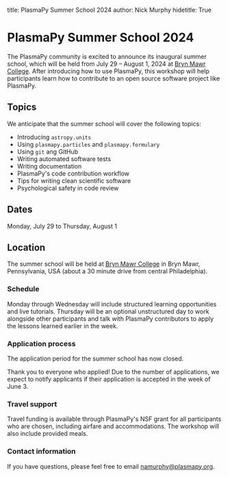 title: PlasmaPy Summer School 2024
author: Nick Murphy
hidetitle: True

[Bryn Mawr College]: https://www.brynmawr.edu/about-college/visit-guide/maps-directions

# PlasmaPy Summer School 2024

The PlasmaPy community is excited to announce its inaugural summer
school, which will be held from July 29 – August 1, 2024 at
[Bryn Mawr College]. After introducing how to use PlasmaPy, this
workshop will help participants learn how to contribute to an open
source software project like PlasmaPy.

## Topics

We anticipate that the summer school will cover the following topics:

- Introducing `astropy.units`
- Using `plasmapy.particles` and `plasmapy.formulary`
- Using `git` ang GitHub
- Writing automated software tests
- Writing documentation
- PlasmaPy's code contribution workflow
- Tips for writing clean scientific software
- Psychological safety in code review

## Dates

Monday, July 29 to Thursday, August 1

## Location

The summer school will be held at [Bryn Mawr College] in Bryn Mawr,
Pennsylvania, USA (about a 30 minute drive from central Philadelphia).

### Schedule

Monday through Wednesday will include structured learning opportunities
and live tutorials. Thursday will be an optional unstructured day to
work alongside other participants and talk with PlasmaPy contributors
to apply the lessons learned earlier in the week.

### Application process

The application period for the summer school has now closed.

Thank you to everyone who applied! Due to the number of applications,
we expect to notify applicants if their application is accepted in the
week of June 3.

### Travel support

Travel funding is available through PlasmaPy's NSF grant for all
participants who are chosen, including airfare and accommodations. The
workshop will also include provided meals.

### Contact information

If you have questions, please feel free to email namurphy@plasmapy.org.
